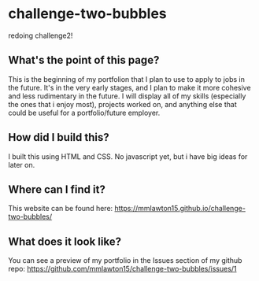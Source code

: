 # challenge-two-bubbles
redoing challenge2!


## What's the point of this page?
This is the beginning of my portfolion that I plan to use to apply to jobs in the future. It's in the very early stages, and I plan to make it more cohesive and less rudimentary
in the future. I will display all of my skills (especially the ones that i enjoy most), projects worked on, and anything else that could be useful for a portfolio/future employer.

## How did I build this?
I built this using HTML and CSS. No javascript yet, but i have big ideas for later on.

## Where can I find it?
This website can be found here: https://mmlawton15.github.io/challenge-two-bubbles/

## What does it look like?
You can see a preview of my portfolio in the Issues section of my github repo: https://github.com/mmlawton15/challenge-two-bubbles/issues/1